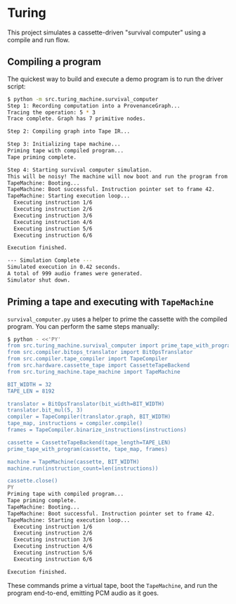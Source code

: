# Turing

This project simulates a cassette-driven "survival computer" using a compile and run flow.

## Compiling a program

The quickest way to build and execute a demo program is to run the driver script:

```bash
$ python -m src.turing_machine.survival_computer
Step 1: Recording computation into a ProvenanceGraph...
Tracing the operation: 5 * 3
Trace complete. Graph has 7 primitive nodes.

Step 2: Compiling graph into Tape IR...

Step 3: Initializing tape machine...
Priming tape with compiled program...
Tape priming complete.

Step 4: Starting survival computer simulation.
This will be noisy! The machine will now boot and run the program from the tape.
TapeMachine: Booting...
TapeMachine: Boot successful. Instruction pointer set to frame 42.
TapeMachine: Starting execution loop...
  Executing instruction 1/6
  Executing instruction 2/6
  Executing instruction 3/6
  Executing instruction 4/6
  Executing instruction 5/6
  Executing instruction 6/6

Execution finished.

--- Simulation Complete ---
Simulated execution in 0.42 seconds.
A total of 999 audio frames were generated.
Simulator shut down.
```

## Priming a tape and executing with `TapeMachine`

`survival_computer.py` uses a helper to prime the cassette with the compiled program. You can perform the same steps manually:

```bash
$ python - <<'PY'
from src.turing_machine.survival_computer import prime_tape_with_program
from src.compiler.bitops_translator import BitOpsTranslator
from src.compiler.tape_compiler import TapeCompiler
from src.hardware.cassette_tape import CassetteTapeBackend
from src.turing_machine.tape_machine import TapeMachine

BIT_WIDTH = 32
TAPE_LEN = 8192

translator = BitOpsTranslator(bit_width=BIT_WIDTH)
translator.bit_mul(5, 3)
compiler = TapeCompiler(translator.graph, BIT_WIDTH)
tape_map, instructions = compiler.compile()
frames = TapeCompiler.binarize_instructions(instructions)

cassette = CassetteTapeBackend(tape_length=TAPE_LEN)
prime_tape_with_program(cassette, tape_map, frames)

machine = TapeMachine(cassette, BIT_WIDTH)
machine.run(instruction_count=len(instructions))

cassette.close()
PY
Priming tape with compiled program...
Tape priming complete.
TapeMachine: Booting...
TapeMachine: Boot successful. Instruction pointer set to frame 42.
TapeMachine: Starting execution loop...
  Executing instruction 1/6
  Executing instruction 2/6
  Executing instruction 3/6
  Executing instruction 4/6
  Executing instruction 5/6
  Executing instruction 6/6

Execution finished.
```

These commands prime a virtual tape, boot the `TapeMachine`, and run the program end-to-end, emitting PCM audio as it goes.
